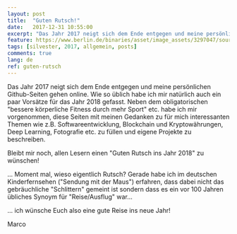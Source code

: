 ```yaml
---
layout: post
title:  "Guten Rutsch!"
date:   2017-12-31 10:55:00
excerpt: "Das Jahr 2017 neigt sich dem Ende entgegen und meine persönlichen Github-Seiten gehen online."
feature: https://www.berlin.de/binaries/asset/image_assets/3297047/source/1444503366/667x500/
tags: [silvester, 2017, allgemein, posts]
comments: true
lang: de
ref: guten-rutsch
---
```


Das Jahr 2017 neigt sich dem Ende entgegen und meine persönlichen Github-Seiten
gehen online. Wie so üblich habe ich mir natürlich auch ein paar Vorsätze für
das Jahr 2018 gefasst. Neben dem obligatorischen "bessere körperliche 
Fitness durch mehr Sport" etc. habe ich mir vorgenommen, diese Seiten mit
meinen Gedanken zu für mich interessanten Themen wie z.B. Softwareentwicklung, 
Blockchain und Kryptowährungen, Deep Learning, Fotografie etc. zu füllen und 
eigene Projekte zu beschreiben.

Bleibt mir noch, allen Lesern einen "Guten Rutsch ins Jahr 2018" zu wünschen!

... Moment mal, wieso eigentlich Rutsch? Gerade habe ich im deutschen Kinderfernsehen
("Sendung mit der Maus") erfahren, dass dabei nicht das gebräuchliche "Schlittern"
gemeint ist sondern dass es ein vor 100 Jahren übliches Synoym für "Reise/Ausflug"
war...

... ich wünsche Euch also eine gute Reise ins neue Jahr!

Marco 
